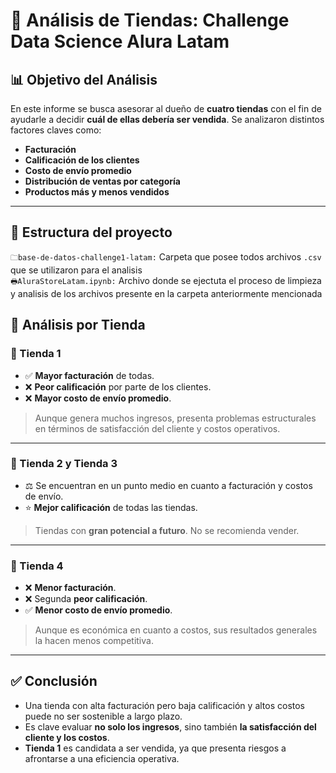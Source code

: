 # 🛒 Análisis de Tiendas: Challenge Data Science Alura Latam

## 📊 Objetivo del Análisis

En este informe se busca asesorar al dueño de **cuatro tiendas** con el fin de ayudarle a decidir **cuál de ellas debería ser vendida**. Se analizaron distintos factores claves como:

- **Facturación**
- **Calificación de los clientes**
- **Costo de envío promedio**
- **Distribución de ventas por categoría**
- **Productos más y menos vendidos**

----

## 📁 Estructura del proyecto

`🗀base-de-datos-challenge1-latam:` Carpeta que posee todos archivos `.csv` que se utilizaron para el analisis <br>
`🖶AluraStoreLatam.ipynb:` Archivo donde se ejectuta el proceso de limpieza y analisis de los archivos presente en la carpeta anteriormente mencionada

## 🏬 Análisis por Tienda

### 🔹 Tienda 1
- ✅ **Mayor facturación** de todas.
- ❌ **Peor calificación** por parte de los clientes.
- ❌ **Mayor costo de envío promedio**.

> Aunque genera muchos ingresos, presenta problemas estructurales en términos de satisfacción del cliente y costos operativos.

---

### 🔸 Tienda 2 y Tienda 3
- ⚖️ Se encuentran en un punto medio en cuanto a facturación y costos de envío.
- ⭐ **Mejor calificación** de todas las tiendas.

> Tiendas con **gran potencial a futuro**. No se recomienda vender.

---

### 🔻 Tienda 4
- ❌ **Menor facturación**.
- ❌ Segunda **peor calificación**.
- ✅ **Menor costo de envío promedio**.

> Aunque es económica en cuanto a costos, sus resultados generales la hacen menos competitiva.

---

## ✅ Conclusión

- Una tienda con alta facturación pero baja calificación y altos costos puede no ser sostenible a largo plazo.
- Es clave evaluar **no solo los ingresos**, sino también **la satisfacción del cliente y los costos**.
- **Tienda 1** es candidata a ser vendida, ya que presenta riesgos a afrontarse a una eficiencia operativa.
